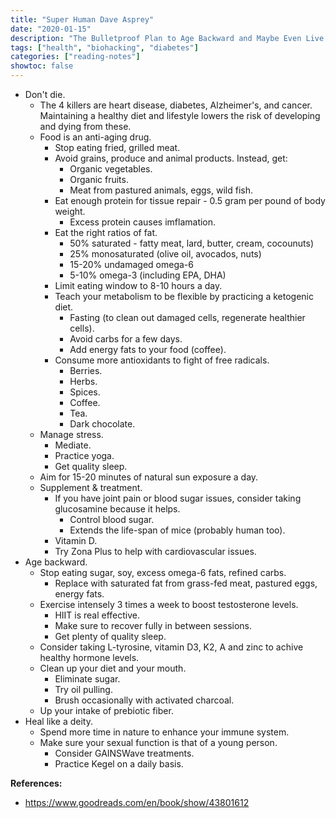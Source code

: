 ```yaml
---
title: "Super Human Dave Asprey"
date: "2020-01-15"
description: "The Bulletproof Plan to Age Backward and Maybe Even Live Forever."
tags: ["health", "biohacking", "diabetes"]
categories: ["reading-notes"]
showtoc: false
---
```


- Don't die.
  - The 4 killers are heart disease, diabetes, Alzheimer's, and cancer. Maintaining a healthy diet and lifestyle lowers the risk of developing and dying from these.
  - Food is an anti-aging drug.
    - Stop eating fried, grilled meat.
    - Avoid grains, produce and animal products. Instead, get:
      - Organic vegetables.
      - Organic fruits.
      - Meat from pastured animals, eggs, wild fish.
    - Eat enough protein for tissue repair - 0.5 gram per pound of body weight.
      - Excess protein causes imflamation.
    - Eat the right ratios of fat.
      - 50% saturated - fatty meat, lard, butter, cream, cocounuts)
      - 25% monosaturated (olive oil, avocados, nuts)
      - 15-20% undamaged omega-6
      - 5-10% omega-3 (including EPA, DHA)
    - Limit eating window to 8-10 hours a day.
    - Teach your metabolism to be flexible by practicing a ketogenic diet.
      - Fasting (to clean out damaged cells, regenerate healthier cells).
      - Avoid carbs for a few days.
      - Add energy fats to your food (coffee).
    - Consume more antioxidants to fight of free radicals.
      - Berries.
      - Herbs.
      - Spices.
      - Coffee.
      - Tea.
      - Dark chocolate.
  - Manage stress.
    - Mediate.
    - Practice yoga.
    - Get quality sleep.
  - Aim for 15-20 minutes of natural sun exposure a day.
  - Supplement & treatment.
    - If you have joint pain or blood sugar issues, consider taking glucosamine because it helps.
      - Control blood sugar.
      - Extends the life-span of mice (probably human too).
    - Vitamin D.
    - Try Zona Plus to help with cardiovascular issues.
- Age backward.
  - Stop eating sugar, soy, excess omega-6 fats, refined carbs.
    - Replace with saturated fat from grass-fed meat, pastured eggs, energy fats.
  - Exercise intensely 3 times a week to boost testosterone levels.
    - HIIT is real effective.
    - Make sure to recover fully in between sessions.
    - Get plenty of quality sleep.
  - Consider taking L-tyrosine, vitamin D3, K2, A and zinc to achive healthy hormone levels.
  - Clean up your diet and your mouth.
    - Eliminate sugar.
    - Try oil pulling.
    - Brush occasionally with activated charcoal.
  - Up your intake of prebiotic fiber.
- Heal like a deity.
  - Spend more time in nature to enhance your immune system.
  - Make sure your sexual function is that of a young person.
    - Consider GAINSWave treatments.
    - Practice Kegel on a daily basis.

**References:**
- <https://www.goodreads.com/en/book/show/43801612>
